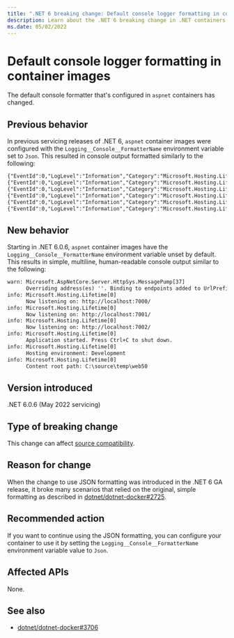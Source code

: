 ```yaml
---
title: ".NET 6 breaking change: Default console logger formatting in container images"
description: Learn about the .NET 6 breaking change in .NET containers where the default formatting for the console logger in aspnet container images is no longer JSON.
ms.date: 05/02/2022
---
```

# Default console logger formatting in container images

The default console formatter that's configured in `aspnet` containers has changed.

## Previous behavior

In previous servicing releases of .NET 6, `aspnet` container images were configured with the `Logging__Console__FormatterName` environment variable set to `Json`. This resulted in console output formatted similarly to the following:

```txt
{"EventId":0,"LogLevel":"Information","Category":"Microsoft.Hosting.Lifetime","Message":"Now listening on: http://localhost:7000/","State":{"Message":"Now listening on: http://localhost:7000/","address":"http://localhost:7000/","{OriginalFormat}":"Now listening on: {address}"}}
{"EventId":0,"LogLevel":"Information","Category":"Microsoft.Hosting.Lifetime","Message":"Now listening on: http://localhost:7001/","State":{"Message":"Now listening on: http://localhost:7001/","address":"http://localhost:7001/","{OriginalFormat}":"Now listening on: {address}"}}
{"EventId":0,"LogLevel":"Information","Category":"Microsoft.Hosting.Lifetime","Message":"Now listening on: http://localhost:7002/","State":{"Message":"Now listening on: http://localhost:7002/","address":"http://localhost:7002/","{OriginalFormat}":"Now listening on: {address}"}}
{"EventId":0,"LogLevel":"Information","Category":"Microsoft.Hosting.Lifetime","Message":"Application started. Press Ctrl\u002BC to shut down.","State":{"Message":"Application started. Press Ctrl\u002BC to shut down.","{OriginalFormat}":"Application started. Press Ctrl\u002BC to shut down."}}
{"EventId":0,"LogLevel":"Information","Category":"Microsoft.Hosting.Lifetime","Message":"Hosting environment: Development","State":{"Message":"Hosting environment: Development","envName":"Development","{OriginalFormat}":"Hosting environment: {envName}"}}
{"EventId":0,"LogLevel":"Information","Category":"Microsoft.Hosting.Lifetime","Message":"Content root path: C:\\source\\temp\\web50","State":{"Message":"Content root path: C:\\source\\temp\\web50","contentRoot":"C:\\source\\temp\\web50","{OriginalFormat}":"Content root path: {contentRoot}"}}
```

## New behavior

Starting in .NET 6.0.6, `aspnet` container images have the `Logging__Console__FormatterName` environment variable unset by default. This results in simple, multiline, human-readable console output similar to the following:

```txt
warn: Microsoft.AspNetCore.Server.HttpSys.MessagePump[37]
      Overriding address(es) ''. Binding to endpoints added to UrlPrefixes instead.
info: Microsoft.Hosting.Lifetime[0]
      Now listening on: http://localhost:7000/
info: Microsoft.Hosting.Lifetime[0]
      Now listening on: http://localhost:7001/
info: Microsoft.Hosting.Lifetime[0]
      Now listening on: http://localhost:7002/
info: Microsoft.Hosting.Lifetime[0]
      Application started. Press Ctrl+C to shut down.
info: Microsoft.Hosting.Lifetime[0]
      Hosting environment: Development
info: Microsoft.Hosting.Lifetime[0]
      Content root path: C:\source\temp\web50
```

## Version introduced

.NET 6.0.6 (May 2022 servicing)

## Type of breaking change

This change can affect [source compatibility](../../categories.md#source-compatibility).

## Reason for change

When the change to use JSON formatting was introduced in the .NET 6 GA release, it broke many scenarios that relied on the original, simple formatting as described in [dotnet/dotnet-docker#2725](https://github.com/dotnet/dotnet-docker#2725).

## Recommended action

If you want to continue using the JSON formatting, you can configure your container to use it by setting the `Logging__Console__FormatterName` environment variable value to `Json`.

## Affected APIs

None.

## See also

- [dotnet/dotnet-docker#3706](https://github.com/dotnet/dotnet-docker#3706)

